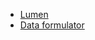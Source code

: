 - [Lumen](https://lumen.holoviz.org/)
- [Data formulator](https://github.com/microsoft/data-formulator)
